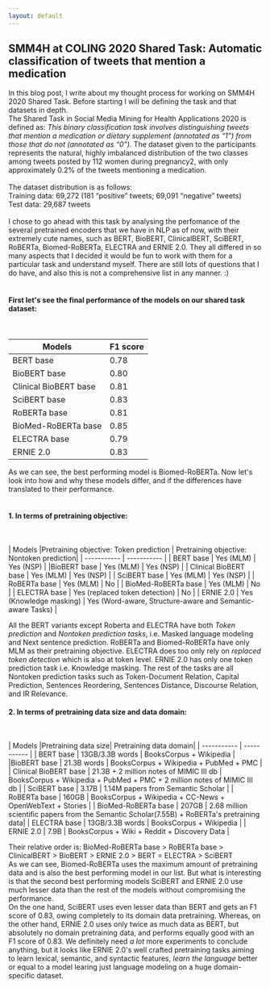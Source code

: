 ```yaml
---
layout: default
---
```


## SMM4H at COLING 2020 Shared Task: Automatic classification of tweets that mention a medication


In this blog post, I write about my thought process for working on SMM4H 2020 Shared Task. Before starting I will be defining the task and that datasets in depth.  <br>
The Shared Task in Social Media Mining for Health Applications 2020 is defined as: *This binary classification task involves distinguishing tweets that mention a medication or dietary supplement (annotated as “1”) from those that do not (annotated as “0”).*
The dataset given to the participants represents the natural, highly imbalanced distribution of the two classes among tweets posted by 112 women during pregnancy2, with only approximately 0.2% of the tweets mentioning a medication.<br> 
<br>
The dataset distribution is as follows:<br>
Training data: 69,272 (181 “positive” tweets; 69,091 “negative” tweets)<br>
Test data: 29,687 tweets<br>
<br>
I chose to go ahead with this task by analysing the perfomance of the several pretrained encoders that we have in NLP as of now, with their extremely cute names, such as BERT, BioBERT, ClinicalBERT, SciBERT, RoBERTa, Biomed-RoBERTa, ELECTRA and ERNIE 2.0. They all differed in so many aspects that I decided it would be fun to work with them for a particular task and understand myself. There are still lots of questions that I do have, and also this is not a comprehensive list in any manner. :)<br>
<br>
#### First let's see the final performance of the models on our shared task dataset:  
<br>

| Models    | F1 score |
| ----------- | ----------- |
| BERT base     |     0.78      |
|BioBERT base   |    0.80  |
| Clinical BioBERT base |   0.81     |
| SciBERT base |    0.83     |
| RoBERTa base   |    0.81    |
| BioMed-RoBERTa base   |  0.85     |
| ELECTRA base  |    0.79    |
| ERNIE 2.0  |     0.83      |

As we can see, the best performing model is Biomed-RoBERTa. 
Now let's look into how and why these models differ, and if the differences have translated to their performance.<br>
<br>
#### 1. In terms of pretraining objective: 
<br>

| Models    |Pretraining objective: Token prediction |  Pretraining objective: Nontoken prediction|
| ----------- | ----------- |
| BERT base     |    Yes (MLM)    |  Yes (NSP) |
|BioBERT base   |  Yes (MLM)  |    Yes (NSP)   |
| Clinical BioBERT base |  Yes (MLM)  |    Yes (NSP)   |
| SciBERT base |     Yes (MLM)  |    Yes (NSP)   |
| RoBERTa base   |      Yes (MLM)  |    No  |
| BioMed-RoBERTa base   |    Yes (MLM)  |    No  |
| ELECTRA base  |  Yes (replaced token detection)   |   No |
| ERNIE 2.0  |     Yes (Knowledge masking)    |  Yes (Word-aware, Structure-aware and Semantic-aware Tasks) |

All the BERT variants except Roberta and ELECTRA have both *Token prediction* and *Nontoken prediction tasks*, i.e. Masked language modeling and Next sentence prediction. RoBERTa and Biomed-RoBERTa have only MLM as their pretraining objective. ELECTRA does too only rely on *replaced token detection* which is also at token level. ERNIE 2.0 has only one token prediction task i.e. Knowledge masking. The rest of the tasks are all Nontoken prediction tasks such as Token-Document Relation, Capital Prediction, Sentences Reordering, Sentences Distance, Discourse Relation, and IR Relevance. <br>

#### 2. In terms of pretraining data size and data domain: 

<br>
 
 | Models    |Pretraining data size|  Pretraining data domain|
| ----------- | ----------- |
| BERT base     |   13GB/3.3B words |  BooksCorpus + Wikipedia |
|BioBERT base   |   21.3B words |    BooksCorpus + Wikipedia + PubMed + PMC |
| Clinical BioBERT base |  21.3B + 2 million notes of MIMIC III db  |  BooksCorpus + Wikipedia + PubMed + PMC  + 2 million notes of MIMIC III db     |
| SciBERT base |     3.17B |  1.14M papers from Semantic Scholar   |
| RoBERTa base   |      160GB  |  BooksCorpus + Wikipedia + CC-News + OpenWebText + Stories  | 
| BioMed-RoBERTa base   |    207GB |  2.68 million scientific papers from the Semantic Scholar(7.55B) + RoBERTa's pretraining data|
| ELECTRA base  |  13GB/3.3B words  | BooksCorpus + Wikipedia   |
| ERNIE 2.0  |   7.9B   | BooksCorpus + Wiki + Reddit + Discovery Data |

Their relative order is: BioMed-RoBERTa base > RoBERTa base > ClinicalBERT > BioBERT > ERNIE 2.0 > BERT = ELECTRA > SciBERT
<br>
As we can see, Biomed-RoBERTa uses the maximum amount of pretraining data and is also the best performing model in our list. But what is interesting is that the second best performing models SciBERT and ERNIE 2.0 use much lesser data than the rest of the models without compromising the performance. <br> 
On the one hand, SciBERT uses even lesser data than BERT and gets an F1 score of 0.83, owing completely to its domain data pretraining. Whereas, on the other hand, ERNIE 2.0 uses only twice as much data as BERT, but absolutely no domain pretraining data, and performs equally good with an F1 score of 0.83. We definitely need *a lot* more experiments to conclude anything, but it looks like ERNIE 2.0's well crafted pretraining tasks aiming to learn lexical, semantic, and syntactic features, *learn the language* better or equal to a model learing just language modeling on a huge domain-specific dataset.    

